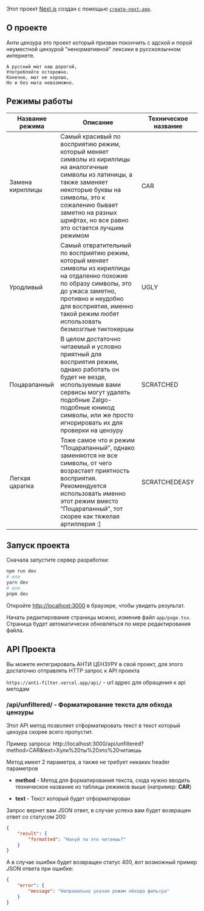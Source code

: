 Этот проект [Next.js](https://nextjs.org/) создан с помощью [`create-next-app`](https://github.com/vercel/next.js/tree/canary/packages/create-next-app).

## О проекте

Анти цензура это проект который призван покончить с адской и порой неуместной цензурой "ненормативной" лексики в русскоязычном интернете.

```
А русский мат наш дорогой,
Употребляйте осторожно.
Конечно, мат не хорошо,
Но и без мата невозможно.
```

## Режимы работы

| Название режима  | Описание                                                                                                                                                                                                                                            | Техническое название |
| ---------------- | --------------------------------------------------------------------------------------------------------------------------------------------------------------------------------------------------------------------------------------------------- | -------------------- |
| Замена кириллицы | Самый красивый по восприятию режим, который меняет символы из кириллицы на аналогичные символы из латиницы, а также заменяет некоторые буквы на символы, это к сожалению бывает заметно на разных шрифтах, но все равно это остается лучшим режимом | CAR                  |
| Уродливый        | Самый отвратительный по восприятию режим, который меняет символы из кириллицы на отдаленно похожие по образу символы, это до ужаса заметно, противно и неудобно для восприятия, именно такой режим любят использовать безмозглые тиктокершы         | UGLY                 |
| Поцарапанный     | В целом достаточно читаемый и условно приятный для восприятия режим, однако работать он будет не везде, используемые вами сервисы могут удалять подобные Zalgo-подобные юникод символы, или же просто игнорировать их для проверки на цензуру       | SCRATCHED            |
| Легкая царапка   | Тоже самое что и режим “Поцарапанный”, однако заменяются не все символы, от чего возрастает приятность восприятия. Рекомендуется использовать именно этот режим вместо “Поцарапанный”, тот скорее как тяжелая артиллерия :]                         | SCRATCHEDEASY        |

## Запуск проекта

Сначала запустите сервер разработки:

```bash
npm run dev
# или
yarn dev
# или
pnpm dev
```

Откройте [http://localhost:3000](http://localhost:3000) в браузере, чтобы увидеть результат.

Начать редактирование страницы можно, изменив файл `app/page.tsx`. Страница будет автоматически обновляться по мере редактирования файла.

## API Проекта

Вы можете интегрировать АНТИ ЦЕНЗУРУ в свой проект, для этого достаточно отправлять HTTP запрос к API проекта

`https://anti-filter.vercel.app/api/` - url адрес для обращения к api методам

### /api/unfiltered/ - Форматирование текста для обхода цензуры

Этот API метод позволяет отформатировать текст в текст который цензура скорее всего пропустит.

Пример запроса: http://localhost:3000/api/unfiltered?method=CAR&text=Хули%20ты%20это%20читаешь


Метод имеет 2 параметра, а также не требует никаких header параметров

-   **method** - Метод для форматирования текста, сюда нужно вводить техническое название из таблицы режимов выше (например: **CAR**)

-   **text** - Текст который будет отформатирован

Запрос вернет вам JSON ответ, в случае успеха вам будет возвращен ответ со статусом 200

```json
{
    "result": {
        "formatted": "Haxyй ты этo читaeшь?"
    }
}
```

А в случае ошибки будет возвращен статус 400, вот возможный пример JSON ответа при ошибке:

```json
{ 
    "error": { 
        "message": "Неправильно указан режим обхода фильтра" 
    } 
}
```
